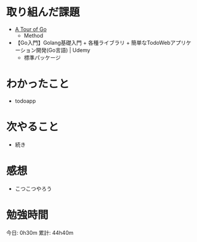 # 取り組んだ課題

- [A Tour of Go](https://go-tour-jp.appspot.com/welcome/1)
  - Method  
- 【Go入門】Golang基礎入門 + 各種ライブラリ + 簡単なTodoWebアプリケーション開発(Go言語) | Udemy
  - 標準パッケージ


# わかったこと

- todoapp

# 次やること

- 続き

# 感想

- こつこつやろう



# 勉強時間

今日: 0h30m
累計: 44h40m
